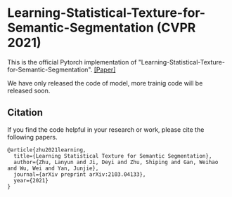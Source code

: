 # Learning-Statistical-Texture-for-Semantic-Segmentation (CVPR 2021)
This is the official Pytorch implementation of "Learning-Statistical-Texture-for-Semantic-Segmentation". [[Paper]](https://arxiv.org/pdf/2103.04133.pdf)

We have only released the code of model, more trainig code will be released soon.

## Citation
If you find the code helpful in your research or work, please cite the following papers.
```
@article{zhu2021learning,
  title={Learning Statistical Texture for Semantic Segmentation},
  author={Zhu, Lanyun and Ji, Deyi and Zhu, Shiping and Gan, Weihao and Wu, Wei and Yan, Junjie},
  journal={arXiv preprint arXiv:2103.04133},
  year={2021}
}
```
